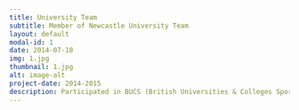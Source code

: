 ```yaml
---
title: University Team
subtitle: Member of Newcastle University Team
layout: default
modal-id: 1
date: 2014-07-18
img: 1.jpg
thumbnail: 1.jpg
alt: image-alt
project-date: 2014-2015
description: Participated in BUCS (British Universities & Colleges Sport) league 2014-2015. 
---
```

